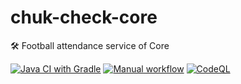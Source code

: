 # chuk-check-core
🛠️ Football attendance service of Core

[![Java CI with Gradle](https://github.com/fcprovin/chuk-check-core/actions/workflows/gradle.yml/badge.svg)](https://github.com/fcprovin/chuk-check-core/actions/workflows/gradle.yml)
[![Manual workflow](https://github.com/fcprovin/chuk-check-core/actions/workflows/manual.yml/badge.svg)](https://github.com/fcprovin/chuk-check-core/actions/workflows/manual.yml)
[![CodeQL](https://github.com/fcprovin/chuk-check-core/actions/workflows/codeql.yml/badge.svg)](https://github.com/fcprovin/chuk-check-core/actions/workflows/codeql.yml)

